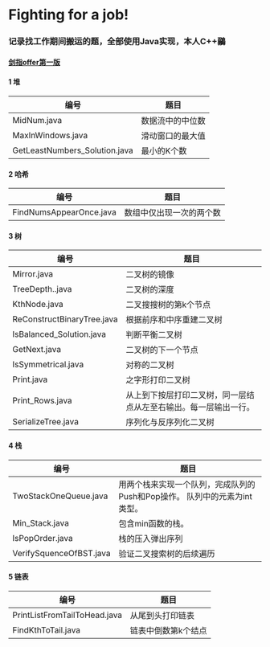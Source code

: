 # Fighting for a job!

### 记录找工作期间搬运的题，全部使用Java实现，本人C++鶸

#### [剑指offer第一版](https://www.nowcoder.com/ta/coding-interviews)

#### 1 堆

编号  | 题目 
---|---
MidNum.java | 数据流中的中位数
MaxInWindows.java | 滑动窗口的最大值
GetLeastNumbers_Solution.java  | 最小的K个数

#### 2 哈希

编号  | 题目 
---|---
FindNumsAppearOnce.java | 数组中仅出现一次的两个数

#### 3 树

编号  | 题目 
---|---
Mirror.java | 二叉树的镜像
TreeDepth..java | 二叉树的深度
KthNode.java | 二叉搜搜树的第k个节点
ReConstructBinaryTree.java | 根据前序和中序重建二叉树
IsBalanced_Solution.java | 判断平衡二叉树
GetNext.java | 二叉树的下一个节点
IsSymmetrical.java | 对称的二叉树
Print.java | 之字形打印二叉树
Print_Rows.java |从上到下按层打印二叉树，同一层结点从左至右输出。每一层输出一行。
SerializeTree.java |序列化与反序列化二叉树

#### 4 栈
编号  | 题目 
---|---
TwoStackOneQueue.java |用两个栈来实现一个队列，完成队列的Push和Pop操作。 队列中的元素为int类型。
Min_Stack.java |包含min函数的栈。
IsPopOrder.java |栈的压入弹出序列
VerifySquenceOfBST.java |验证二叉搜索树的后续遍历

#### 5 链表
编号  | 题目 
---|---
PrintListFromTailToHead.java |从尾到头打印链表
FindKthToTail.java |链表中倒数第k个结点